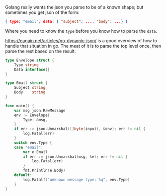 Golang really wants the json you parse to be of a known shape; but sometimes you get json of the form:

```json
{ type: "email", data: { "subject": ..., "body": ...} }
```

Where you need to know the `type` before you know how to parse the `data`.

https://eagain.net/articles/go-dynamic-json/ is a good overview of how to handle that situation in go. The meat of it is to parse the top level once, then parse the rest based on the result:

```go
type Envelope struct {
	Type string
	Data interface{}
}

type Email struct {
	Subject string
	Body    string
}

func main() {
	var msg json.RawMessage
	env := Envelope{
	    Type: &msg,
	}
	if err := json.Unmarshal([]byte(input), &env); err != nil {
	    log.Fatal(err)
	}
	switch env.Type {
	case "email":
	    var e Email
	    if err := json.Unmarshal(msg, &e); err != nil {
	        log.Fatal(err)
	    }
	    fmt.Println(e.Body)
	default:
	    log.Fatalf("unknown message type: %q", env.Type)
	}
}

```

